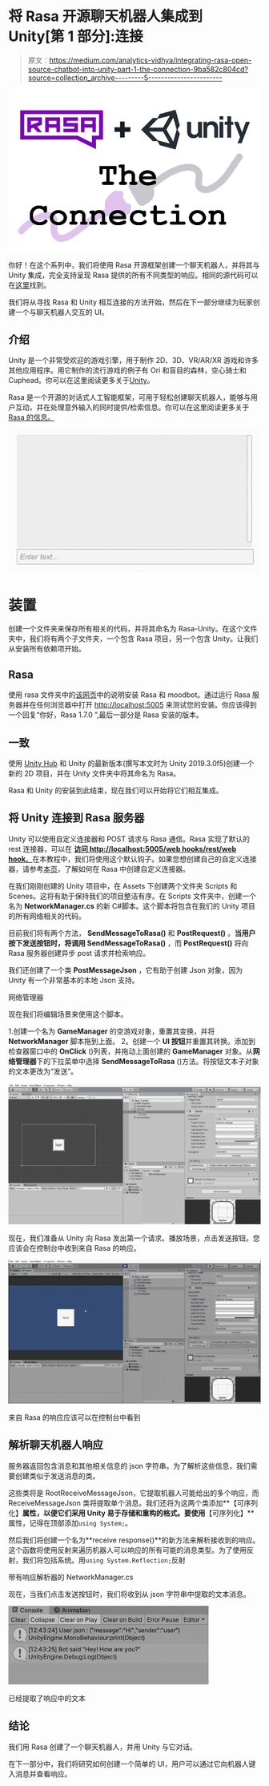 # 将 Rasa 开源聊天机器人集成到 Unity[第 1 部分]:连接

> 原文：<https://medium.com/analytics-vidhya/integrating-rasa-open-source-chatbot-into-unity-part-1-the-connection-9ba582c804cd?source=collection_archive---------5----------------------->

![](img/a1559cd11adaf9f59d59d02de7909599.png)

你好！在这个系列中，我们将使用 Rasa 开源框架创建一个聊天机器人，并将其与 Unity 集成，完全支持呈现 Rasa 提供的所有不同类型的响应。相同的源代码可以在[这里](https://github.com/retrogeek46/Rasa-Unity)找到。

我们将从寻找 Rasa 和 Unity 相互连接的方法开始，然后在下一部分继续为玩家创建一个与聊天机器人交互的 UI。

## 介绍

Unity 是一个非常受欢迎的游戏引擎，用于制作 2D、3D、VR/AR/XR 游戏和许多其他应用程序。用它制作的流行游戏的例子有 Ori 和盲目的森林，空心骑士和 Cuphead。你可以在这里阅读更多关于[Unity](https://unity.com/)。

Rasa 是一个开源的对话式人工智能框架，可用于轻松创建聊天机器人，能够与用户互动，并在处理意外输入的同时提供/检索信息。你可以在这里阅读更多关于 [Rasa 的信息。](https://rasa.com/)

![](img/c769ec5bb197f775ff047bb5bdc4b7eb.png)

# 装置

创建一个文件夹来保存所有相关的代码，并将其命名为 Rasa-Unity。在这个文件夹中，我们将有两个子文件夹，一个包含 Rasa 项目，另一个包含 Unity。让我们从安装所有依赖项开始。

## **Rasa**

使用 rasa 文件夹中的[该网页](https://rasa.com/docs/rasa/user-guide/installation/)中的说明安装 Rasa 和 moodbot。通过运行 Rasa 服务器并在任何浏览器中打开 [http://localhost:5005](http://localhost:5005) 来测试您的安装。你应该得到一个回复“你好，Rasa 1.7.0 ”,最后一部分是 Rasa 安装的版本。

## 一致

使用 [Unity Hub](https://unity3d.com/get-unity/download) 和 Unity 的最新版本(撰写本文时为 Unity 2019.3.0f5)创建一个新的 2D 项目，并在 Unity 文件夹中将其命名为 Rasa。

Rasa 和 Unity 的安装到此结束，现在我们可以开始将它们相互集成。

## 将 Unity 连接到 Rasa 服务器

Unity 可以使用自定义连接器和 POST 请求与 Rasa 通信。Rasa 实现了默认的 rest 连接器，可以在 [**访问 http://localhost:5005/web hooks/rest/web hook**。](http://localhost:5005/webhooks/rest/webhook.)在本教程中，我们将使用这个默认钩子。如果您想创建自己的自定义连接器，请参考[本页](https://rasa.com/docs/rasa/user-guide/connectors/custom-connectors/)，了解如何在 Rasa 中创建自定义连接器。

在我们刚刚创建的 Unity 项目中，在 Assets 下创建两个文件夹 Scripts 和 Scenes。这将有助于保持我们的项目整洁有序。在 Scripts 文件夹中，创建一个名为 **NetworkManager.cs** 的新 C#脚本。这个脚本将包含在我们的 Unity 项目的所有网络相关的代码。

目前我们将有两个方法， **SendMessageToRasa()** 和 **PostRequest()** 。**当用户按下发送按钮时，将调用 SendMessageToRasa()** ，而 **PostRequest()** 将向 Rasa 服务器创建异步 post 请求并检索响应。

我们还创建了一个类 **PostMessageJson** ，它有助于创建 Json 对象，因为 Unity 有一个非常基本的本地 Json 支持。

网络管理器

现在我们将编辑场景来使用这个脚本。

1.创建一个名为 **GameManager** 的空游戏对象，重置其变换，并将 **NetworkManager** 脚本拖到上面。
2。创建一个 **UI 按钮**并重置其转换。添加到检查器窗口中的 **OnClick** ()列表，并拖动上面创建的 **GameManager** 对象。从**网络管理器**下的下拉菜单中选择 **SendMessageToRasa** ()方法。将按钮文本子对象的文本更改为“发送”。

![](img/c991eff760425dce49984d34d8a3aa91.png)

现在，我们准备从 Unity 向 Rasa 发出第一个请求。播放场景，点击发送按钮。您应该会在控制台中收到来自 Rasa 的响应。

![](img/d018c9bec06232ec86b9dbabc190f22d.png)

来自 Rasa 的响应应该可以在控制台中看到

## 解析聊天机器人响应

服务器返回包含消息和其他相关信息的 json 字符串。为了解析这些信息，我们需要创建类似于发送消息的类。

这些类将是 RootReceiveMessageJson，它提取机器人可能给出的多个响应，而 ReceiveMessageJson 类将提取单个消息。我们还将为这两个类添加**【可序列化】**属性，以便它们采用 Unity 易于存储和重构的格式。要使用**【可序列化】**属性，记得在顶部添加`using System;`。

然后我们将创建一个名为**receive response()**的新方法来解析接收到的响应。这个函数将使用反射来遍历机器人可以响应的所有可能的消息类型。为了使用反射，我们将包括系统。用`using System.Reflection;`反射

带有响应解析器的 NetworkManager.cs

现在，当我们点击发送按钮时，我们将收到从 json 字符串中提取的文本消息。

![](img/bccd810a126bf1d6e30b89bda3a9b697.png)

已经提取了响应中的文本

## 结论

我们用 Rasa 创建了一个聊天机器人，并用 Unity 与它对话。

在下一部分中，我们将研究如何创建一个简单的 UI，用户可以通过它向机器人键入消息并查看响应。